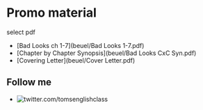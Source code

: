 # Promo material
select pdf
- [Bad Looks ch 1-7](beuel/Bad Looks 1-7.pdf)
- [Chapter by Chapter Synopsis](beuel/Bad Looks CxC Syn.pdf)
- [Covering Letter](beuel/Cover Letter.pdf)
## Follow me
- ![twitter.com/tomsenglishclass](https://img.shields.io:/twitter/follow/TomsEnglishClas?style=social)
